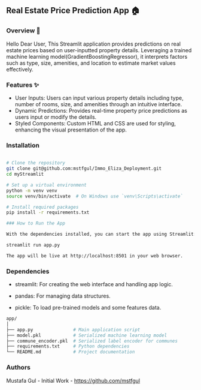 ## Real Estate Price Prediction App 🏠

### Overview 📖

Hello Dear User,
This Streamlit application provides predictions on real estate prices based on user-inputted property details. Leveraging a trained machine learning model(GradientBoostingRegressor), it interprets factors such as type, size, amenities, and location to estimate market values effectively.

### Features ✨

- User Inputs: Users can input various property details including type, number of rooms, size, and amenities through an intuitive interface.
- Dynamic Predictions: Provides real-time property price predictions as users input or modify the details.
- Styled Components: Custom HTML and CSS are used for styling, enhancing the visual presentation of the app.

### Installation

```bash

# Clone the repository
git clone git@github.com:mstfgul/Immo_Eliza_Deployment.git
cd myStreamlit

# Set up a virtual environment 
python -m venv venv
source venv/bin/activate  # On Windows use `venv\Scripts\activate`

# Install required packages
pip install -r requirements.txt

### How to Run the App

With the dependencies installed, you can start the app using Streamlit:

streamlit run app.py

The app will be live at http://localhost:8501 in your web browser.

```

### Dependencies

- streamlit: For creating the web interface and handling app logic.

- pandas: For managing data structures.

- pickle: To load pre-trained models and some features data.

```bash
app/
│
├── app.py               # Main application script
├── model.pkl            # Serialized machine learning model
├── commune_encoder.pkl  # Serialized label encoder for communes
├── requirements.txt     # Python dependencies
└── README.md            # Project documentation
```


### Authors

Mustafa Gul - Initial Work - https://github.com/mstfgul